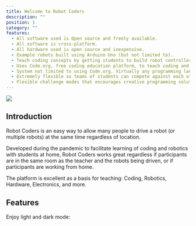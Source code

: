 ```yaml
---
title: Welcome to Robot Coders
description: ""
position: 1
category: ""
features:
  - All software used is Open source and freely available.
  - All software is cross-platform.
  - All hardware used is open source and inexpensive.
  - Example robots built using Arduino Uno (but not limited to).
  - Teach coding concepts by getting students to build robot controllers.
  - Uses Code.org, free coding education platform, to teach coding and allow students to build robot controllers.
  - System not limited to using Code.org. Virtually any programming language and development environment can be used.
  - Extremely flexible so teams of students can compete against each other at the same time, regardless of location.
  - Flexible challenge modes that encourages creative programming solutions and collaboration with team members.
---
```


<img src="/robotcoders.svg" class="w-64 h-64"/>

## Introduction

<p>Robot Coders is an easy way to allow many people to drive a robot (or multiple robots) at the same time regardless of location.</p>

<p>Developed during the pandemic to facilitate learning of coding and robotics with students at home, Robot Coders works great regardless if participants are in the same room as the teacher and the robots being driven, or if participants are working from home.</p>

<p>The platform is excellent as a basis for teaching: Coding, Robotics, Hardware, Electronics, and more.</p>

## Features

<list :items="features"></list>

<p class="flex items-cente hidden">Enjoy light and dark mode:&nbsp;<app-color-switcher class="inline-flex ml-2"></app-color-switcher></p>
